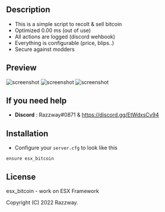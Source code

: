 ## Description
- This is a simple script to recolt & sell bitcoin
- Optimized 0.00 ms (out of use)
- All actions are logged (discord wehbook)
- Everything is configurable (price, blips..)
- Secure against modders

## Preview
![screenshot](https://cdn.discordapp.com/attachments/748844923977203762/947126697524871318/unknown.png)
![screenshot](https://cdn.discordapp.com/attachments/748844923977203762/947127003688104016/unknown.png)
![screenshot](https://cdn.discordapp.com/attachments/748844923977203762/947127124173684758/unknown.png)

## If you need help
- **Discord** : Razzway#0871 & https://discord.gg/EtWdxsCv94

## Installation
- Configure your `server.cfg` to look like this

```
ensure esx_bitcoin
```
## License
esx_bitcoin - work on ESX Framework

Copyright (C) 2022 Razzway.
